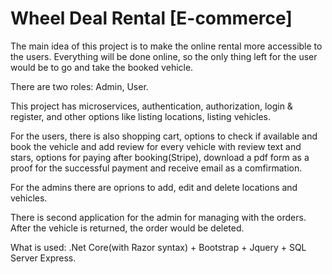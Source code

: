 # Wheel Deal Rental [E-commerce]

The main idea of this project is to make the online rental more accessible to the users. Everything will be done online, so the only thing left for the user would be to go and take the booked vehicle.

There are two roles: Admin, User.

This project has microservices, authentication, authorization, login & register, and other options like listing locations, listing vehicles.

For the users, there is also shopping cart, options to check if available and book the vehicle and add review for every vehicle with review text and stars, options for paying after booking(Stripe), download a pdf form as a proof for the successful payment and receive email as a comfirmation.

For the admins there are oprions to add, edit and delete locations and vehicles.

There is second application for the admin for managing with the orders. After the vehicle is returned, the order would be deleted.

What is used: .Net Core(with Razor syntax) + Bootstrap + Jquery + SQL Server Express.
